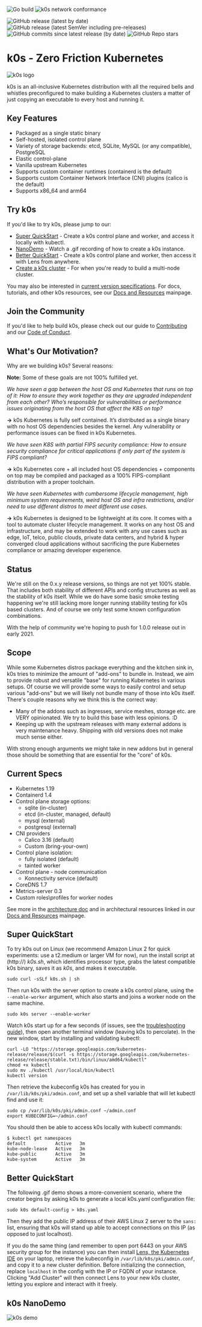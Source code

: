 ![Go build](https://github.com/k0sproject/k0s/workflows/Go%20build/badge.svg) ![k0s network conformance](https://github.com/k0sproject/k0s/workflows/k0s%20Check%20Network/badge.svg)

![GitHub release (latest by date)](https://img.shields.io/github/v/release/k0sproject/k0s?label=latest%20stable%20release) ![GitHub release (latest SemVer including pre-releases)](https://img.shields.io/github/v/release/k0sproject/k0s?include_prereleases&label=latest%20pre-release) ![GitHub commits since latest release (by date)](https://img.shields.io/github/commits-since/k0sproject/k0s/latest) ![GitHub Repo stars](https://img.shields.io/github/stars/k0sproject/k0s?color=blueviolet&label=Stargazers)


# k0s - Zero Friction Kubernetes

![k0s logo](k0s-logo-full-color.svg)

k0s is an all-inclusive Kubernetes distribution with all the required bells and whistles preconfigured to make building a Kubernetes clusters a matter of just copying an executable to every host and running it.

## Key Features

- Packaged as a single static binary
- Self-hosted, isolated control plane
- Variety of storage backends: etcd, SQLite, MySQL (or any compatible), PostgreSQL
- Elastic control-plane
- Vanilla upstream Kubernetes
- Supports custom container runtimes (containerd is the default)
- Supports custom Container Network Interface (CNI) plugins (calico is the default)
- Supports x86_64 and arm64

## Try k0s

If you'd like to try k0s, please jump to our:

- [Super QuickStart](#super_quickstart) - Create a k0s control plane and worker, and access it locally with kubectl.
- [NanoDemo](#nanodemo) - Watch a .gif recording of how to create a k0s instance.  
- [Better QuickStart](#better_quickstart) - Create a k0s control plane and worker, then access it with Lens from anywhere.
- [Create a k0s cluster](https://github.com/k0sproject/k0s/blob/main/docs/create-cluster.md) - For when you're ready to build a multi-node cluster.

You may also be interested in [current version specifications](#version_specs). For docs, tutorials, and other k0s resources, see our [Docs and Resources](https://github.com/k0sproject/k0s/tree/main/docs/docs_resources_TOC) mainpage.

## Join the Community

If you'd like to help build k0s, please check out our guide to [Contributing](https://github.com/k0sproject/k0s/tree/main/CONTRIBUTING.md) and our [Code of Conduct](https://github.com/k0sproject/k0s/tree/main/CODE_OF_CONDUCT.md).

## What's Our Motivation?

Why are we building k0s? Several reasons:

**Note:** Some of these goals are not 100% fulfilled yet.

_We have seen a gap between the host OS and Kubernetes that runs on top of it: How to ensure they work together as they are upgraded independent from each other? Who’s  responsible for vulnerabilities or performance issues originating from the host OS that affect the K8S on top?_

**&rarr;** k0s Kubernetes is fully self contained. It’s distributed as a single binary with no host OS dependencies besides the kernel. Any vulnerability or performance issues can be fixed in k0s Kubernetes.

_We have seen K8S with partial FIPS security compliance: How to ensure security compliance for critical applications if only part of the system is FIPS compliant?_

**&rarr;** k0s Kubernetes core + all included host OS dependencies + components on top may be compiled and packaged as a 100% FIPS-compliant distribution with a proper toolchain.

_We have seen Kubernetes with cumbersome lifecycle management, high minimum system requirements, weird host OS and infra restrictions, and/or need to use different distros to meet different use cases._

**&rarr;** k0s Kubernetes is designed to be lightweight at its core. It comes with a tool to automate cluster lifecycle management. It works on any host OS and infrastructure, and may be extended to work with any use cases such as edge, IoT, telco, public clouds, private data centers, and hybrid & hyper converged cloud applications without sacrificing the pure Kubernetes compliance or amazing developer experience.

## Status

We're still on the 0.x.y release versions, so things are not yet 100% stable. That includes both stability of different APIs and config structures as well as the stability of k0s itself. While we do have some basic smoke testing happening we're still lacking more longer running stability testing for k0s based clusters. And of course we only test some known configuration combinations.

With the help of community we're hoping to push for 1.0.0 release out in early 2021.

## Scope

While some Kubernetes distros package everything and the kitchen sink in, k0s tries to minimize the amount of "add-ons" to bundle in. Instead, we aim to provide robust and versatile "base" for running Kubernetes in various setups. Of course we will provide some ways to easily control and setup various "add-ons" but we will likely not bundle many of those into k0s itself. There's couple reasons why we think this is the correct way:
- Many of the addons such as ingresses, service meshes, storage etc. are VERY opinionated. We try to build this base with less opinions. :D
- Keeping up with the upstream releases with many external addons is very maintenance heavy. Shipping with old versions does not make much sense either.

With strong enough arguments we might take in new addons but in general those should be something that are essential for the "core" of k0s.

<a name="version_specs"></a>
## Current Specs

- Kubernetes 1.19
- Containerd 1.4
- Control plane storage options:
  - sqlite (in-cluster)
  - etcd (in-cluster, managed, default)
  - mysql (external)
  - postgresql (external)
- CNI providers
  - Calico 3.16 (default)
  - Custom (bring-your-own)
- Control plane isolation:
  - fully isolated (default)
  - tainted worker
- Control plane - node communication
  - Konnectivity service (default)
- CoreDNS 1.7
- Metrics-server 0.3
- Custom roles\profiles for worker nodes

See more in the [architecture doc](docs/architecture.md) and in architectural resources linked in our [Docs and Resources](https://github.com/k0sproject/k0s/tree/main/docs/docs_resources_TOC) mainpage.

<a name="super_quickstart"></a>
## Super QuickStart
To try k0s out on Linux (we recommend Amazon Linux 2 for quick experiments: use a t2.medium or larger VM for now), run the install script at (http://) *k0s.sh*, which identifies processor type, grabs the latest compatible k0s binary, saves it as _k0s_, and makes it executable.

```
sudo curl -sSLf k0s.sh | sh
```

Then run k0s with the server option to create a k0s control plane, using the `--enable-worker` argument, which also starts and joins a worker node on the same machine.

```
sudo k0s server --enable-worker
```
Watch k0s start up for a few seconds (if issues, see the [troubleshooting guide](https://github.com/k0sproject/k0s/blob/main/docs/troubleshooting.md)), then open another terminal window (leaving k0s to percolate). In the new window, start by installing and validating kubectl:

```
curl -LO "https://storage.googleapis.com/kubernetes-release/release/$(curl -s https://storage.googleapis.com/kubernetes-release/release/stable.txt)/bin/linux/amd64/kubectl"
chmod +x kubectl
sudo mv ./kubectl /usr/local/bin/kubectl
kubectl version
```
Then retrieve the kubeconfig k0s has created for you in `/var/lib/k0s/pki/admin.conf`, and set up a shell variable that will let kubectl find and use it:

```
sudo cp /var/lib/k0s/pki/admin.conf ~/admin.conf
export KUBECONFIG=~/admin.conf
```
You should then be able to access k0s locally with kubectl commands:

```
$ kubectl get namespaces
default           Active   3m
kube-node-lease   Active   3m
kube-public       Active   3m
kube-system       Active   3m

```
<a name="better_quickstart"></a>
## Better QuickStart
The following .gif demo shows a more-convenient scenario, where the creator begins by asking k0s to generate a local k0s.yaml configuration file:

```
sudo k0s default-config > k0s.yaml
```
Then they add the public IP address of their AWS Linux 2 server to the `sans:` list, ensuring that k0s will stand up able to accept connections on this IP (as opposed to just localhost).

If you do the same thing (and remember to open port 6443 on your AWS security group for the instance) you can then install [Lens, the Kubernetes IDE](https://k8slens.dev/) on your laptop, retrieve the kubeconfig in `/var/lib/k0s/pki/admin.conf`, and copy it to a new cluster definition. Before initializing the connection, replace `localhost` in the config with the IP or FQDN of your instance. Clicking "Add Cluster" will then connect Lens to your new k0s cluster, letting you explore and interact with it freely.  

<a name="nanodemo"></a>
## k0s NanoDemo

![k0s demo](k0s_demo.gif)
